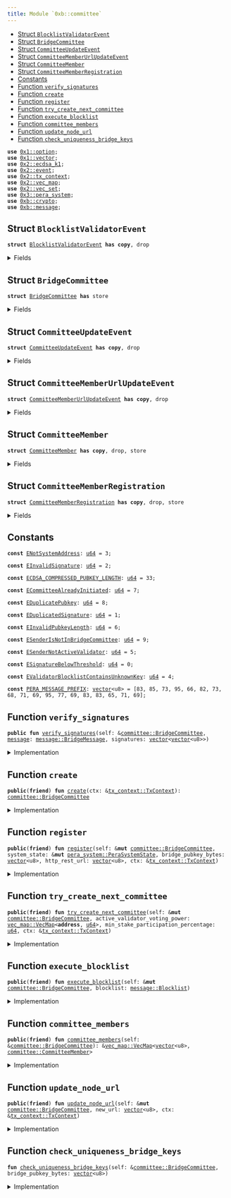 ```yaml
---
title: Module `0xb::committee`
---
```




-  [Struct `BlocklistValidatorEvent`](#0xb_committee_BlocklistValidatorEvent)
-  [Struct `BridgeCommittee`](#0xb_committee_BridgeCommittee)
-  [Struct `CommitteeUpdateEvent`](#0xb_committee_CommitteeUpdateEvent)
-  [Struct `CommitteeMemberUrlUpdateEvent`](#0xb_committee_CommitteeMemberUrlUpdateEvent)
-  [Struct `CommitteeMember`](#0xb_committee_CommitteeMember)
-  [Struct `CommitteeMemberRegistration`](#0xb_committee_CommitteeMemberRegistration)
-  [Constants](#@Constants_0)
-  [Function `verify_signatures`](#0xb_committee_verify_signatures)
-  [Function `create`](#0xb_committee_create)
-  [Function `register`](#0xb_committee_register)
-  [Function `try_create_next_committee`](#0xb_committee_try_create_next_committee)
-  [Function `execute_blocklist`](#0xb_committee_execute_blocklist)
-  [Function `committee_members`](#0xb_committee_committee_members)
-  [Function `update_node_url`](#0xb_committee_update_node_url)
-  [Function `check_uniqueness_bridge_keys`](#0xb_committee_check_uniqueness_bridge_keys)


<pre><code><b>use</b> <a href="../move-stdlib/option.md#0x1_option">0x1::option</a>;
<b>use</b> <a href="../move-stdlib/vector.md#0x1_vector">0x1::vector</a>;
<b>use</b> <a href="../pera-framework/ecdsa_k1.md#0x2_ecdsa_k1">0x2::ecdsa_k1</a>;
<b>use</b> <a href="../pera-framework/event.md#0x2_event">0x2::event</a>;
<b>use</b> <a href="../pera-framework/tx_context.md#0x2_tx_context">0x2::tx_context</a>;
<b>use</b> <a href="../pera-framework/vec_map.md#0x2_vec_map">0x2::vec_map</a>;
<b>use</b> <a href="../pera-framework/vec_set.md#0x2_vec_set">0x2::vec_set</a>;
<b>use</b> <a href="../pera-system/pera_system.md#0x3_pera_system">0x3::pera_system</a>;
<b>use</b> <a href="crypto.md#0xb_crypto">0xb::crypto</a>;
<b>use</b> <a href="message.md#0xb_message">0xb::message</a>;
</code></pre>



<a name="0xb_committee_BlocklistValidatorEvent"></a>

## Struct `BlocklistValidatorEvent`



<pre><code><b>struct</b> <a href="committee.md#0xb_committee_BlocklistValidatorEvent">BlocklistValidatorEvent</a> <b>has</b> <b>copy</b>, drop
</code></pre>



<details>
<summary>Fields</summary>


<dl>
<dt>
<code>blocklisted: bool</code>
</dt>
<dd>

</dd>
<dt>
<code>public_keys: <a href="../move-stdlib/vector.md#0x1_vector">vector</a>&lt;<a href="../move-stdlib/vector.md#0x1_vector">vector</a>&lt;u8&gt;&gt;</code>
</dt>
<dd>

</dd>
</dl>


</details>

<a name="0xb_committee_BridgeCommittee"></a>

## Struct `BridgeCommittee`



<pre><code><b>struct</b> <a href="committee.md#0xb_committee_BridgeCommittee">BridgeCommittee</a> <b>has</b> store
</code></pre>



<details>
<summary>Fields</summary>


<dl>
<dt>
<code>members: <a href="../pera-framework/vec_map.md#0x2_vec_map_VecMap">vec_map::VecMap</a>&lt;<a href="../move-stdlib/vector.md#0x1_vector">vector</a>&lt;u8&gt;, <a href="committee.md#0xb_committee_CommitteeMember">committee::CommitteeMember</a>&gt;</code>
</dt>
<dd>

</dd>
<dt>
<code>member_registrations: <a href="../pera-framework/vec_map.md#0x2_vec_map_VecMap">vec_map::VecMap</a>&lt;<b>address</b>, <a href="committee.md#0xb_committee_CommitteeMemberRegistration">committee::CommitteeMemberRegistration</a>&gt;</code>
</dt>
<dd>

</dd>
<dt>
<code>last_committee_update_epoch: <a href="../move-stdlib/u64.md#0x1_u64">u64</a></code>
</dt>
<dd>

</dd>
</dl>


</details>

<a name="0xb_committee_CommitteeUpdateEvent"></a>

## Struct `CommitteeUpdateEvent`



<pre><code><b>struct</b> <a href="committee.md#0xb_committee_CommitteeUpdateEvent">CommitteeUpdateEvent</a> <b>has</b> <b>copy</b>, drop
</code></pre>



<details>
<summary>Fields</summary>


<dl>
<dt>
<code>members: <a href="../pera-framework/vec_map.md#0x2_vec_map_VecMap">vec_map::VecMap</a>&lt;<a href="../move-stdlib/vector.md#0x1_vector">vector</a>&lt;u8&gt;, <a href="committee.md#0xb_committee_CommitteeMember">committee::CommitteeMember</a>&gt;</code>
</dt>
<dd>

</dd>
<dt>
<code>stake_participation_percentage: <a href="../move-stdlib/u64.md#0x1_u64">u64</a></code>
</dt>
<dd>

</dd>
</dl>


</details>

<a name="0xb_committee_CommitteeMemberUrlUpdateEvent"></a>

## Struct `CommitteeMemberUrlUpdateEvent`



<pre><code><b>struct</b> <a href="committee.md#0xb_committee_CommitteeMemberUrlUpdateEvent">CommitteeMemberUrlUpdateEvent</a> <b>has</b> <b>copy</b>, drop
</code></pre>



<details>
<summary>Fields</summary>


<dl>
<dt>
<code>member: <a href="../move-stdlib/vector.md#0x1_vector">vector</a>&lt;u8&gt;</code>
</dt>
<dd>

</dd>
<dt>
<code>new_url: <a href="../move-stdlib/vector.md#0x1_vector">vector</a>&lt;u8&gt;</code>
</dt>
<dd>

</dd>
</dl>


</details>

<a name="0xb_committee_CommitteeMember"></a>

## Struct `CommitteeMember`



<pre><code><b>struct</b> <a href="committee.md#0xb_committee_CommitteeMember">CommitteeMember</a> <b>has</b> <b>copy</b>, drop, store
</code></pre>



<details>
<summary>Fields</summary>


<dl>
<dt>
<code>pera_address: <b>address</b></code>
</dt>
<dd>
 The Pera Address of the validator
</dd>
<dt>
<code>bridge_pubkey_bytes: <a href="../move-stdlib/vector.md#0x1_vector">vector</a>&lt;u8&gt;</code>
</dt>
<dd>
 The public key bytes of the bridge key
</dd>
<dt>
<code><a href="../pera-system/voting_power.md#0x3_voting_power">voting_power</a>: <a href="../move-stdlib/u64.md#0x1_u64">u64</a></code>
</dt>
<dd>
 Voting power, values are voting power in the scale of 10000.
</dd>
<dt>
<code>http_rest_url: <a href="../move-stdlib/vector.md#0x1_vector">vector</a>&lt;u8&gt;</code>
</dt>
<dd>
 The HTTP REST URL the member's node listens to
 it looks like b'https://127.0.0.1:9191'
</dd>
<dt>
<code>blocklisted: bool</code>
</dt>
<dd>
 If this member is blocklisted
</dd>
</dl>


</details>

<a name="0xb_committee_CommitteeMemberRegistration"></a>

## Struct `CommitteeMemberRegistration`



<pre><code><b>struct</b> <a href="committee.md#0xb_committee_CommitteeMemberRegistration">CommitteeMemberRegistration</a> <b>has</b> <b>copy</b>, drop, store
</code></pre>



<details>
<summary>Fields</summary>


<dl>
<dt>
<code>pera_address: <b>address</b></code>
</dt>
<dd>
 The Pera Address of the validator
</dd>
<dt>
<code>bridge_pubkey_bytes: <a href="../move-stdlib/vector.md#0x1_vector">vector</a>&lt;u8&gt;</code>
</dt>
<dd>
 The public key bytes of the bridge key
</dd>
<dt>
<code>http_rest_url: <a href="../move-stdlib/vector.md#0x1_vector">vector</a>&lt;u8&gt;</code>
</dt>
<dd>
 The HTTP REST URL the member's node listens to
 it looks like b'https://127.0.0.1:9191'
</dd>
</dl>


</details>

<a name="@Constants_0"></a>

## Constants


<a name="0xb_committee_ENotSystemAddress"></a>



<pre><code><b>const</b> <a href="committee.md#0xb_committee_ENotSystemAddress">ENotSystemAddress</a>: <a href="../move-stdlib/u64.md#0x1_u64">u64</a> = 3;
</code></pre>



<a name="0xb_committee_EInvalidSignature"></a>



<pre><code><b>const</b> <a href="committee.md#0xb_committee_EInvalidSignature">EInvalidSignature</a>: <a href="../move-stdlib/u64.md#0x1_u64">u64</a> = 2;
</code></pre>



<a name="0xb_committee_ECDSA_COMPRESSED_PUBKEY_LENGTH"></a>



<pre><code><b>const</b> <a href="committee.md#0xb_committee_ECDSA_COMPRESSED_PUBKEY_LENGTH">ECDSA_COMPRESSED_PUBKEY_LENGTH</a>: <a href="../move-stdlib/u64.md#0x1_u64">u64</a> = 33;
</code></pre>



<a name="0xb_committee_ECommitteeAlreadyInitiated"></a>



<pre><code><b>const</b> <a href="committee.md#0xb_committee_ECommitteeAlreadyInitiated">ECommitteeAlreadyInitiated</a>: <a href="../move-stdlib/u64.md#0x1_u64">u64</a> = 7;
</code></pre>



<a name="0xb_committee_EDuplicatePubkey"></a>



<pre><code><b>const</b> <a href="committee.md#0xb_committee_EDuplicatePubkey">EDuplicatePubkey</a>: <a href="../move-stdlib/u64.md#0x1_u64">u64</a> = 8;
</code></pre>



<a name="0xb_committee_EDuplicatedSignature"></a>



<pre><code><b>const</b> <a href="committee.md#0xb_committee_EDuplicatedSignature">EDuplicatedSignature</a>: <a href="../move-stdlib/u64.md#0x1_u64">u64</a> = 1;
</code></pre>



<a name="0xb_committee_EInvalidPubkeyLength"></a>



<pre><code><b>const</b> <a href="committee.md#0xb_committee_EInvalidPubkeyLength">EInvalidPubkeyLength</a>: <a href="../move-stdlib/u64.md#0x1_u64">u64</a> = 6;
</code></pre>



<a name="0xb_committee_ESenderIsNotInBridgeCommittee"></a>



<pre><code><b>const</b> <a href="committee.md#0xb_committee_ESenderIsNotInBridgeCommittee">ESenderIsNotInBridgeCommittee</a>: <a href="../move-stdlib/u64.md#0x1_u64">u64</a> = 9;
</code></pre>



<a name="0xb_committee_ESenderNotActiveValidator"></a>



<pre><code><b>const</b> <a href="committee.md#0xb_committee_ESenderNotActiveValidator">ESenderNotActiveValidator</a>: <a href="../move-stdlib/u64.md#0x1_u64">u64</a> = 5;
</code></pre>



<a name="0xb_committee_ESignatureBelowThreshold"></a>



<pre><code><b>const</b> <a href="committee.md#0xb_committee_ESignatureBelowThreshold">ESignatureBelowThreshold</a>: <a href="../move-stdlib/u64.md#0x1_u64">u64</a> = 0;
</code></pre>



<a name="0xb_committee_EValidatorBlocklistContainsUnknownKey"></a>



<pre><code><b>const</b> <a href="committee.md#0xb_committee_EValidatorBlocklistContainsUnknownKey">EValidatorBlocklistContainsUnknownKey</a>: <a href="../move-stdlib/u64.md#0x1_u64">u64</a> = 4;
</code></pre>



<a name="0xb_committee_PERA_MESSAGE_PREFIX"></a>



<pre><code><b>const</b> <a href="committee.md#0xb_committee_PERA_MESSAGE_PREFIX">PERA_MESSAGE_PREFIX</a>: <a href="../move-stdlib/vector.md#0x1_vector">vector</a>&lt;u8&gt; = [83, 85, 73, 95, 66, 82, 73, 68, 71, 69, 95, 77, 69, 83, 83, 65, 71, 69];
</code></pre>



<a name="0xb_committee_verify_signatures"></a>

## Function `verify_signatures`



<pre><code><b>public</b> <b>fun</b> <a href="committee.md#0xb_committee_verify_signatures">verify_signatures</a>(self: &<a href="committee.md#0xb_committee_BridgeCommittee">committee::BridgeCommittee</a>, <a href="message.md#0xb_message">message</a>: <a href="message.md#0xb_message_BridgeMessage">message::BridgeMessage</a>, signatures: <a href="../move-stdlib/vector.md#0x1_vector">vector</a>&lt;<a href="../move-stdlib/vector.md#0x1_vector">vector</a>&lt;u8&gt;&gt;)
</code></pre>



<details>
<summary>Implementation</summary>


<pre><code><b>public</b> <b>fun</b> <a href="committee.md#0xb_committee_verify_signatures">verify_signatures</a>(
    self: &<a href="committee.md#0xb_committee_BridgeCommittee">BridgeCommittee</a>,
    <a href="message.md#0xb_message">message</a>: BridgeMessage,
    signatures: <a href="../move-stdlib/vector.md#0x1_vector">vector</a>&lt;<a href="../move-stdlib/vector.md#0x1_vector">vector</a>&lt;u8&gt;&gt;,
) {
    <b>let</b> (<b>mut</b> i, signature_counts) = (0, <a href="../move-stdlib/vector.md#0x1_vector_length">vector::length</a>(&signatures));
    <b>let</b> <b>mut</b> seen_pub_key = <a href="../pera-framework/vec_set.md#0x2_vec_set_empty">vec_set::empty</a>&lt;<a href="../move-stdlib/vector.md#0x1_vector">vector</a>&lt;u8&gt;&gt;();
    <b>let</b> required_voting_power = <a href="message.md#0xb_message">message</a>.required_voting_power();
    // add prefix <b>to</b> the <a href="message.md#0xb_message">message</a> bytes
    <b>let</b> <b>mut</b> message_bytes = <a href="committee.md#0xb_committee_PERA_MESSAGE_PREFIX">PERA_MESSAGE_PREFIX</a>;
    message_bytes.append(<a href="message.md#0xb_message">message</a>.serialize_message());

    <b>let</b> <b>mut</b> threshold = 0;
    <b>while</b> (i &lt; signature_counts) {
        <b>let</b> pubkey = <a href="../pera-framework/ecdsa_k1.md#0x2_ecdsa_k1_secp256k1_ecrecover">ecdsa_k1::secp256k1_ecrecover</a>(&signatures[i], &message_bytes, 0);

        // check duplicate
        // and make sure pub key is part of the <a href="committee.md#0xb_committee">committee</a>
        <b>assert</b>!(!seen_pub_key.contains(&pubkey), <a href="committee.md#0xb_committee_EDuplicatedSignature">EDuplicatedSignature</a>);
        <b>assert</b>!(self.members.contains(&pubkey), <a href="committee.md#0xb_committee_EInvalidSignature">EInvalidSignature</a>);

        // get <a href="committee.md#0xb_committee">committee</a> signature weight and check pubkey is part of the <a href="committee.md#0xb_committee">committee</a>
        <b>let</b> member = &self.members[&pubkey];
        <b>if</b> (!member.blocklisted) {
            threshold = threshold + member.<a href="../pera-system/voting_power.md#0x3_voting_power">voting_power</a>;
        };
        seen_pub_key.insert(pubkey);
        i = i + 1;
    };

    <b>assert</b>!(threshold &gt;= required_voting_power, <a href="committee.md#0xb_committee_ESignatureBelowThreshold">ESignatureBelowThreshold</a>);
}
</code></pre>



</details>

<a name="0xb_committee_create"></a>

## Function `create`



<pre><code><b>public</b>(<b>friend</b>) <b>fun</b> <a href="committee.md#0xb_committee_create">create</a>(ctx: &<a href="../pera-framework/tx_context.md#0x2_tx_context_TxContext">tx_context::TxContext</a>): <a href="committee.md#0xb_committee_BridgeCommittee">committee::BridgeCommittee</a>
</code></pre>



<details>
<summary>Implementation</summary>


<pre><code><b>public</b>(<a href="../pera-framework/package.md#0x2_package">package</a>) <b>fun</b> <a href="committee.md#0xb_committee_create">create</a>(ctx: &TxContext): <a href="committee.md#0xb_committee_BridgeCommittee">BridgeCommittee</a> {
    <b>assert</b>!(<a href="../pera-framework/tx_context.md#0x2_tx_context_sender">tx_context::sender</a>(ctx) == @0x0, <a href="committee.md#0xb_committee_ENotSystemAddress">ENotSystemAddress</a>);
    <a href="committee.md#0xb_committee_BridgeCommittee">BridgeCommittee</a> {
        members: <a href="../pera-framework/vec_map.md#0x2_vec_map_empty">vec_map::empty</a>(),
        member_registrations: <a href="../pera-framework/vec_map.md#0x2_vec_map_empty">vec_map::empty</a>(),
        last_committee_update_epoch: 0,
    }
}
</code></pre>



</details>

<a name="0xb_committee_register"></a>

## Function `register`



<pre><code><b>public</b>(<b>friend</b>) <b>fun</b> <a href="committee.md#0xb_committee_register">register</a>(self: &<b>mut</b> <a href="committee.md#0xb_committee_BridgeCommittee">committee::BridgeCommittee</a>, system_state: &<b>mut</b> <a href="../pera-system/pera_system.md#0x3_pera_system_PeraSystemState">pera_system::PeraSystemState</a>, bridge_pubkey_bytes: <a href="../move-stdlib/vector.md#0x1_vector">vector</a>&lt;u8&gt;, http_rest_url: <a href="../move-stdlib/vector.md#0x1_vector">vector</a>&lt;u8&gt;, ctx: &<a href="../pera-framework/tx_context.md#0x2_tx_context_TxContext">tx_context::TxContext</a>)
</code></pre>



<details>
<summary>Implementation</summary>


<pre><code><b>public</b>(<a href="../pera-framework/package.md#0x2_package">package</a>) <b>fun</b> <a href="committee.md#0xb_committee_register">register</a>(
    self: &<b>mut</b> <a href="committee.md#0xb_committee_BridgeCommittee">BridgeCommittee</a>,
    system_state: &<b>mut</b> PeraSystemState,
    bridge_pubkey_bytes: <a href="../move-stdlib/vector.md#0x1_vector">vector</a>&lt;u8&gt;,
    http_rest_url: <a href="../move-stdlib/vector.md#0x1_vector">vector</a>&lt;u8&gt;,
    ctx: &TxContext
) {
    // We disallow registration after <a href="committee.md#0xb_committee">committee</a> initiated in v1
    <b>assert</b>!(self.members.is_empty(), <a href="committee.md#0xb_committee_ECommitteeAlreadyInitiated">ECommitteeAlreadyInitiated</a>);
    // Ensure pubkey is valid
    <b>assert</b>!(bridge_pubkey_bytes.length() == <a href="committee.md#0xb_committee_ECDSA_COMPRESSED_PUBKEY_LENGTH">ECDSA_COMPRESSED_PUBKEY_LENGTH</a>, <a href="committee.md#0xb_committee_EInvalidPubkeyLength">EInvalidPubkeyLength</a>);
    // sender must be the same sender that created the <a href="../pera-system/validator.md#0x3_validator">validator</a> <a href="../pera-framework/object.md#0x2_object">object</a>, this is <b>to</b> prevent DDoS from non-<a href="../pera-system/validator.md#0x3_validator">validator</a> actor.
    <b>let</b> sender = ctx.sender();
    <b>let</b> validators = system_state.active_validator_addresses();

    <b>assert</b>!(validators.contains(&sender), <a href="committee.md#0xb_committee_ESenderNotActiveValidator">ESenderNotActiveValidator</a>);
    // Sender is active <a href="../pera-system/validator.md#0x3_validator">validator</a>, record the registration

    // In case <a href="../pera-system/validator.md#0x3_validator">validator</a> need <b>to</b> <b>update</b> the info
    <b>let</b> registration = <b>if</b> (self.member_registrations.contains(&sender)) {
        <b>let</b> registration = &<b>mut</b> self.member_registrations[&sender];
        registration.http_rest_url = http_rest_url;
        registration.bridge_pubkey_bytes = bridge_pubkey_bytes;
        *registration
    } <b>else</b> {
        <b>let</b> registration = <a href="committee.md#0xb_committee_CommitteeMemberRegistration">CommitteeMemberRegistration</a> {
            pera_address: sender,
            bridge_pubkey_bytes,
            http_rest_url,
        };
        self.member_registrations.insert(sender, registration);
        registration
    };

    // check uniqueness of the <a href="bridge.md#0xb_bridge">bridge</a> pubkey.
    // `try_create_next_committee` will <b>abort</b> <b>if</b> bridge_pubkey_bytes are not unique and
    // that will fail the end of epoch transaction (possibly "forever", well, we
    // need <b>to</b> deploy proper <a href="../pera-system/validator.md#0x3_validator">validator</a> changes <b>to</b> stop end of epoch from failing).
    <a href="committee.md#0xb_committee_check_uniqueness_bridge_keys">check_uniqueness_bridge_keys</a>(self, bridge_pubkey_bytes);

    emit(registration)
}
</code></pre>



</details>

<a name="0xb_committee_try_create_next_committee"></a>

## Function `try_create_next_committee`



<pre><code><b>public</b>(<b>friend</b>) <b>fun</b> <a href="committee.md#0xb_committee_try_create_next_committee">try_create_next_committee</a>(self: &<b>mut</b> <a href="committee.md#0xb_committee_BridgeCommittee">committee::BridgeCommittee</a>, active_validator_voting_power: <a href="../pera-framework/vec_map.md#0x2_vec_map_VecMap">vec_map::VecMap</a>&lt;<b>address</b>, <a href="../move-stdlib/u64.md#0x1_u64">u64</a>&gt;, min_stake_participation_percentage: <a href="../move-stdlib/u64.md#0x1_u64">u64</a>, ctx: &<a href="../pera-framework/tx_context.md#0x2_tx_context_TxContext">tx_context::TxContext</a>)
</code></pre>



<details>
<summary>Implementation</summary>


<pre><code><b>public</b>(<a href="../pera-framework/package.md#0x2_package">package</a>) <b>fun</b> <a href="committee.md#0xb_committee_try_create_next_committee">try_create_next_committee</a>(
    self: &<b>mut</b> <a href="committee.md#0xb_committee_BridgeCommittee">BridgeCommittee</a>,
    active_validator_voting_power: VecMap&lt;<b>address</b>, <a href="../move-stdlib/u64.md#0x1_u64">u64</a>&gt;,
    min_stake_participation_percentage: <a href="../move-stdlib/u64.md#0x1_u64">u64</a>,
    ctx: &TxContext
) {
    <b>let</b> <b>mut</b> i = 0;
    <b>let</b> <b>mut</b> new_members = <a href="../pera-framework/vec_map.md#0x2_vec_map_empty">vec_map::empty</a>();
    <b>let</b> <b>mut</b> stake_participation_percentage = 0;

    <b>while</b> (i &lt; self.member_registrations.size()) {
        // retrieve registration
        <b>let</b> (_, registration) = self.member_registrations.get_entry_by_idx(i);
        // Find <a href="../pera-system/validator.md#0x3_validator">validator</a> stake amount from system state

        // Process registration <b>if</b> it's active <a href="../pera-system/validator.md#0x3_validator">validator</a>
        <b>let</b> <a href="../pera-system/voting_power.md#0x3_voting_power">voting_power</a> = active_validator_voting_power.try_get(&registration.pera_address);
        <b>if</b> (<a href="../pera-system/voting_power.md#0x3_voting_power">voting_power</a>.is_some()) {
            <b>let</b> <a href="../pera-system/voting_power.md#0x3_voting_power">voting_power</a> = <a href="../pera-system/voting_power.md#0x3_voting_power">voting_power</a>.destroy_some();
            stake_participation_percentage = stake_participation_percentage + <a href="../pera-system/voting_power.md#0x3_voting_power">voting_power</a>;

            <b>let</b> member = <a href="committee.md#0xb_committee_CommitteeMember">CommitteeMember</a> {
                pera_address: registration.pera_address,
                bridge_pubkey_bytes: registration.bridge_pubkey_bytes,
                <a href="../pera-system/voting_power.md#0x3_voting_power">voting_power</a>: (<a href="../pera-system/voting_power.md#0x3_voting_power">voting_power</a> <b>as</b> <a href="../move-stdlib/u64.md#0x1_u64">u64</a>),
                http_rest_url: registration.http_rest_url,
                blocklisted: <b>false</b>,
            };

            new_members.insert(registration.bridge_pubkey_bytes, member)
        };

        i = i + 1;
    };

    // Make sure the new <a href="committee.md#0xb_committee">committee</a> represent enough stakes, percentage are accurate <b>to</b> 2DP
    <b>if</b> (stake_participation_percentage &gt;= min_stake_participation_percentage) {
        // Clear registrations
        self.member_registrations = <a href="../pera-framework/vec_map.md#0x2_vec_map_empty">vec_map::empty</a>();
        // Store new <a href="committee.md#0xb_committee">committee</a> info
        self.members = new_members;
        self.last_committee_update_epoch = ctx.epoch();

        emit(<a href="committee.md#0xb_committee_CommitteeUpdateEvent">CommitteeUpdateEvent</a> {
            members: new_members,
            stake_participation_percentage
        })
    }
}
</code></pre>



</details>

<a name="0xb_committee_execute_blocklist"></a>

## Function `execute_blocklist`



<pre><code><b>public</b>(<b>friend</b>) <b>fun</b> <a href="committee.md#0xb_committee_execute_blocklist">execute_blocklist</a>(self: &<b>mut</b> <a href="committee.md#0xb_committee_BridgeCommittee">committee::BridgeCommittee</a>, blocklist: <a href="message.md#0xb_message_Blocklist">message::Blocklist</a>)
</code></pre>



<details>
<summary>Implementation</summary>


<pre><code><b>public</b>(<a href="../pera-framework/package.md#0x2_package">package</a>) <b>fun</b> <a href="committee.md#0xb_committee_execute_blocklist">execute_blocklist</a>(self: &<b>mut</b> <a href="committee.md#0xb_committee_BridgeCommittee">BridgeCommittee</a>, blocklist: Blocklist) {
    <b>let</b> blocklisted = blocklist.blocklist_type() != 1;
    <b>let</b> eth_addresses = blocklist.blocklist_validator_addresses();
    <b>let</b> list_len = eth_addresses.length();
    <b>let</b> <b>mut</b> list_idx = 0;
    <b>let</b> <b>mut</b> member_idx = 0;
    <b>let</b> <b>mut</b> pub_keys = <a href="../move-stdlib/vector.md#0x1_vector">vector</a>[];

    <b>while</b> (list_idx &lt; list_len) {
        <b>let</b> target_address = &eth_addresses[list_idx];
        <b>let</b> <b>mut</b> found = <b>false</b>;

        <b>while</b> (member_idx &lt; self.members.size()) {
            <b>let</b> (pub_key, member) = self.members.get_entry_by_idx_mut(member_idx);
            <b>let</b> eth_address = <a href="crypto.md#0xb_crypto_ecdsa_pub_key_to_eth_address">crypto::ecdsa_pub_key_to_eth_address</a>(pub_key);

            <b>if</b> (*target_address == eth_address) {
                member.blocklisted = blocklisted;
                pub_keys.push_back(*pub_key);
                found = <b>true</b>;
                member_idx = 0;
                <b>break</b>
            };

            member_idx = member_idx + 1;
        };

        <b>assert</b>!(found, <a href="committee.md#0xb_committee_EValidatorBlocklistContainsUnknownKey">EValidatorBlocklistContainsUnknownKey</a>);
        list_idx = list_idx + 1;
    };

    emit(<a href="committee.md#0xb_committee_BlocklistValidatorEvent">BlocklistValidatorEvent</a> {
        blocklisted,
        public_keys: pub_keys,
    })
}
</code></pre>



</details>

<a name="0xb_committee_committee_members"></a>

## Function `committee_members`



<pre><code><b>public</b>(<b>friend</b>) <b>fun</b> <a href="committee.md#0xb_committee_committee_members">committee_members</a>(self: &<a href="committee.md#0xb_committee_BridgeCommittee">committee::BridgeCommittee</a>): &<a href="../pera-framework/vec_map.md#0x2_vec_map_VecMap">vec_map::VecMap</a>&lt;<a href="../move-stdlib/vector.md#0x1_vector">vector</a>&lt;u8&gt;, <a href="committee.md#0xb_committee_CommitteeMember">committee::CommitteeMember</a>&gt;
</code></pre>



<details>
<summary>Implementation</summary>


<pre><code><b>public</b>(<a href="../pera-framework/package.md#0x2_package">package</a>) <b>fun</b> <a href="committee.md#0xb_committee_committee_members">committee_members</a>(
    self: &<a href="committee.md#0xb_committee_BridgeCommittee">BridgeCommittee</a>,
): &VecMap&lt;<a href="../move-stdlib/vector.md#0x1_vector">vector</a>&lt;u8&gt;, <a href="committee.md#0xb_committee_CommitteeMember">CommitteeMember</a>&gt; {
    &self.members
}
</code></pre>



</details>

<a name="0xb_committee_update_node_url"></a>

## Function `update_node_url`



<pre><code><b>public</b>(<b>friend</b>) <b>fun</b> <a href="committee.md#0xb_committee_update_node_url">update_node_url</a>(self: &<b>mut</b> <a href="committee.md#0xb_committee_BridgeCommittee">committee::BridgeCommittee</a>, new_url: <a href="../move-stdlib/vector.md#0x1_vector">vector</a>&lt;u8&gt;, ctx: &<a href="../pera-framework/tx_context.md#0x2_tx_context_TxContext">tx_context::TxContext</a>)
</code></pre>



<details>
<summary>Implementation</summary>


<pre><code><b>public</b>(<a href="../pera-framework/package.md#0x2_package">package</a>) <b>fun</b> <a href="committee.md#0xb_committee_update_node_url">update_node_url</a>(self: &<b>mut</b> <a href="committee.md#0xb_committee_BridgeCommittee">BridgeCommittee</a>, new_url: <a href="../move-stdlib/vector.md#0x1_vector">vector</a>&lt;u8&gt;, ctx: &TxContext) {
    <b>let</b> <b>mut</b> idx = 0;
    <b>while</b> (idx &lt; self.members.size()) {
        <b>let</b> (_, member) = self.members.get_entry_by_idx_mut(idx);
        <b>if</b> (member.pera_address == ctx.sender()) {
            member.http_rest_url = new_url;
            emit (<a href="committee.md#0xb_committee_CommitteeMemberUrlUpdateEvent">CommitteeMemberUrlUpdateEvent</a> {
                member: member.bridge_pubkey_bytes,
                new_url
            });
            <b>return</b>
        };
        idx = idx + 1;
    };
    <b>abort</b> <a href="committee.md#0xb_committee_ESenderIsNotInBridgeCommittee">ESenderIsNotInBridgeCommittee</a>
}
</code></pre>



</details>

<a name="0xb_committee_check_uniqueness_bridge_keys"></a>

## Function `check_uniqueness_bridge_keys`



<pre><code><b>fun</b> <a href="committee.md#0xb_committee_check_uniqueness_bridge_keys">check_uniqueness_bridge_keys</a>(self: &<a href="committee.md#0xb_committee_BridgeCommittee">committee::BridgeCommittee</a>, bridge_pubkey_bytes: <a href="../move-stdlib/vector.md#0x1_vector">vector</a>&lt;u8&gt;)
</code></pre>



<details>
<summary>Implementation</summary>


<pre><code><b>fun</b> <a href="committee.md#0xb_committee_check_uniqueness_bridge_keys">check_uniqueness_bridge_keys</a>(self: &<a href="committee.md#0xb_committee_BridgeCommittee">BridgeCommittee</a>, bridge_pubkey_bytes: <a href="../move-stdlib/vector.md#0x1_vector">vector</a>&lt;u8&gt;) {
    <b>let</b> <b>mut</b> count = self.member_registrations.size();
    // bridge_pubkey_bytes must be found once and once only
    <b>let</b> <b>mut</b> bridge_key_found = <b>false</b>;
    <b>while</b> (count &gt; 0) {
        count = count - 1;
        <b>let</b> (_, registration) = self.member_registrations.get_entry_by_idx(count);
        <b>if</b> (registration.bridge_pubkey_bytes == bridge_pubkey_bytes) {
            <b>assert</b>!(!bridge_key_found, <a href="committee.md#0xb_committee_EDuplicatePubkey">EDuplicatePubkey</a>);
            bridge_key_found = <b>true</b>; // bridge_pubkey_bytes found, we must not have another one
        }
    };
}
</code></pre>



</details>
